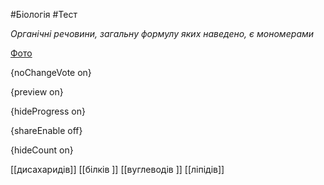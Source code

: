 #Біологія #Тест

*Органічні речовини, загальну формулу яких наведено, є мономерами*

[Фото](https://zno.osvita.ua//doc/images/znotest/102/10277/41_1.jpg)

{noChangeVote on}

{preview on}

{hideProgress on}

{shareEnable off}

{hideCount on}

[[дисахаридів]]
[[білків	 ]]
[[вуглеводів ]]
[[ліпідів]]
